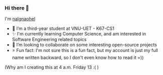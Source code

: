### Hi there 👋

I'm [nalgnaohel](https://github.com/nalgnaohel)

- 🌱 I’m a third-year student at VNU-UET - K67-CS1
- ✨ I'm currently learning Computer Science, and am interested in Software Engineering related topics
- 👯 I’m looking to collaborate on some interesting open-source projects
- ⚡ Fun fact: I'm not sure this is a fun fact, but my account is just my full name written backward, so I don't even know how to read it =))

(Why am I creating this at 4 a.m. Friday 13 :( )
<!--
![nalgnaohel's GitHub stats](https://github-readme-stats.vercel.app/api?username=nalgnaohel&show_icons=true&theme=radical)

**nalgnaohel/nalgnaohel** is a ✨ _special_ ✨ repository because its `README.md` (this file) appears on your GitHub profile.
-->
